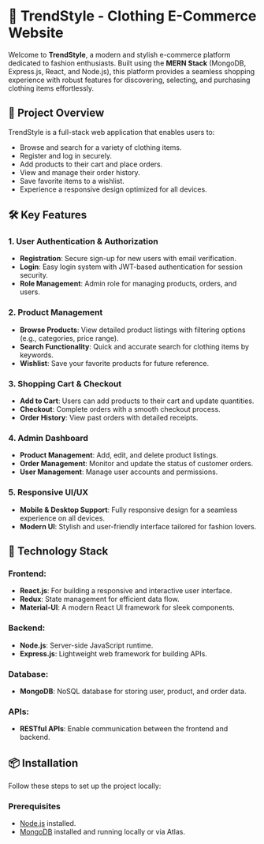 # 👗 TrendStyle - Clothing E-Commerce Website

Welcome to **TrendStyle**, a modern and stylish e-commerce platform dedicated to fashion enthusiasts. Built using the **MERN Stack** (MongoDB, Express.js, React, and Node.js), this platform provides a seamless shopping experience with robust features for discovering, selecting, and purchasing clothing items effortlessly.

## 📖 Project Overview

TrendStyle is a full-stack web application that enables users to:
- Browse and search for a variety of clothing items.
- Register and log in securely.
- Add products to their cart and place orders.
- View and manage their order history.
- Save favorite items to a wishlist.
- Experience a responsive design optimized for all devices.

## 🛠️ Key Features

### 1. User Authentication & Authorization
- **Registration**: Secure sign-up for new users with email verification.
- **Login**: Easy login system with JWT-based authentication for session security.
- **Role Management**: Admin role for managing products, orders, and users.

### 2. Product Management
- **Browse Products**: View detailed product listings with filtering options (e.g., categories, price range).
- **Search Functionality**: Quick and accurate search for clothing items by keywords.
- **Wishlist**: Save your favorite products for future reference.

### 3. Shopping Cart & Checkout
- **Add to Cart**: Users can add products to their cart and update quantities.
- **Checkout**: Complete orders with a smooth checkout process.
- **Order History**: View past orders with detailed receipts.

### 4. Admin Dashboard
- **Product Management**: Add, edit, and delete product listings.
- **Order Management**: Monitor and update the status of customer orders.
- **User Management**: Manage user accounts and permissions.

### 5. Responsive UI/UX
- **Mobile & Desktop Support**: Fully responsive design for a seamless experience on all devices.
- **Modern UI**: Stylish and user-friendly interface tailored for fashion lovers.

## 🚀 Technology Stack

### Frontend:
- **React.js**: For building a responsive and interactive user interface.
- **Redux**: State management for efficient data flow.
- **Material-UI**: A modern React UI framework for sleek components.

### Backend:
- **Node.js**: Server-side JavaScript runtime.
- **Express.js**: Lightweight web framework for building APIs.

### Database:
- **MongoDB**: NoSQL database for storing user, product, and order data.

### APIs:
- **RESTful APIs**: Enable communication between the frontend and backend.

## 📦 Installation

Follow these steps to set up the project locally:

### Prerequisites
- [Node.js](https://nodejs.org/) installed.
- [MongoDB](https://www.mongodb.com/) installed and running locally or via Atlas.

